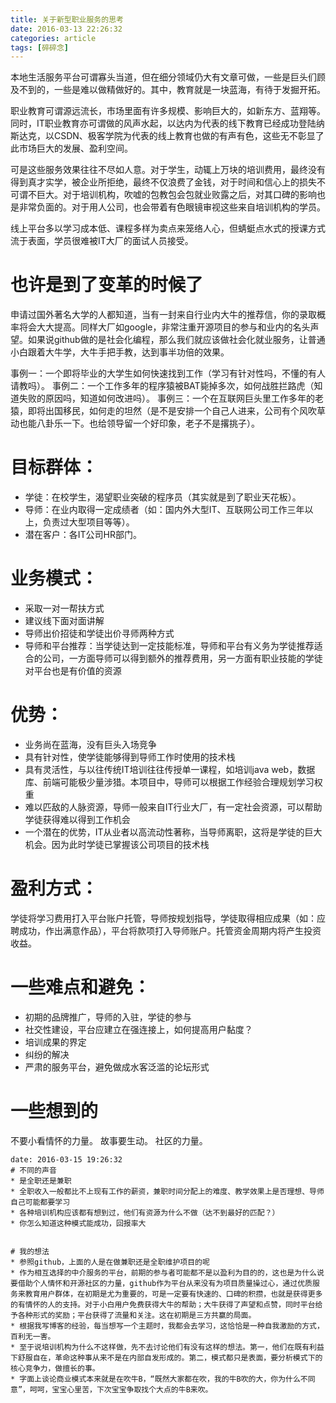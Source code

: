 ```yaml
---
title: 关于新型职业服务的思考
date: 2016-03-13 22:26:32
categories: article
tags: [碎碎念]
---
```


本地生活服务平台可谓寡头当道，但在细分领域仍大有文章可做，一些是巨头们顾及不到的，一些是难以做精做好的。其中，教育就是一块蓝海，有待于发掘开拓。
<!-- more -->

职业教育可谓源远流长，市场里面有许多规模、影响巨大的，如新东方、蓝翔等。同时，IT职业教育亦可谓做的风声水起，以达内为代表的线下教育已经成功登陆纳斯达克，以CSDN、极客学院为代表的线上教育也做的有声有色，这些无不彰显了此市场巨大的发展、盈利空间。

可是这些服务效果往往不尽如人意。对于学生，动辄上万块的培训费用，最终没有得到真才实学，被企业所拒绝，最终不仅浪费了金钱，对于时间和信心上的损失不可谓不巨大。对于培训机构，吹嘘的包教包会包就业败露之后，对其口碑的影响也是非常负面的。对于用人公司，也会带着有色眼镜审视这些来自培训机构的学员。

线上平台多以学习成本低、课程多样为卖点来笼络人心，但蜻蜓点水式的授课方式流于表面，学员很难被IT大厂的面试人员接受。

# 也许是到了变革的时候了
申请过国外著名大学的人都知道，当有一封来自行业内大牛的推荐信，你的录取概率将会大大提高。同样大厂如google，非常注重开源项目的参与和业内的名头声望。如果说github做的是社会化编程，那么我们就应该做社会化就业服务，让普通小白跟着大牛学，大牛手把手教，达到事半功倍的效果。

事例一：一个即将毕业的大学生如何快速找到工作（学习有针对性吗，不懂的有人请教吗）。
事例二：一个工作多年的程序猿被BAT毙掉多次，如何战胜拦路虎（知道失败的原因吗，知道如何改进吗）。
事例三：一个在互联网巨头里工作多年的老猿，即将出国移民，如何走的坦然（是不是安排一个自己人进来，公司有个风吹草动也能八卦乐一下。也给领导留一个好印象，老子不是撂挑子）。

# 目标群体：
* 学徒：在校学生，渴望职业突破的程序员（其实就是到了职业天花板）。
* 导师：在业内取得一定成绩者（如：国内外大型IT、互联网公司工作三年以上，负责过大型项目等等）。
* 潜在客户：各IT公司HR部门。

# 业务模式：
* 采取一对一帮扶方式
* 建议线下面对面讲解
* 导师出价招徒和学徒出价寻师两种方式
* 导师和平台推荐：当学徒达到一定技能标准，导师和平台有义务为学徒推荐适合的公司，一方面导师可以得到额外的推荐费用，另一方面有职业技能的学徒对平台也是有价值的资源

# 优势：
* 业务尚在蓝海，没有巨头入场竞争
* 具有针对性，使学徒能够得到导师工作时使用的技术栈
* 具有灵活性，与以往传统IT培训往往传授单一课程，如培训java web，数据库、前端可能极少量涉猎。本项目中，导师可以根据工作经验合理规划学习权重
* 难以匹敌的人脉资源，导师一般来自IT行业大厂，有一定社会资源，可以帮助学徒获得难以得到工作机会
* 一个潜在的优势，IT从业者以高流动性著称，当导师离职，这将是学徒的巨大机会。因为此时学徒已掌握该公司项目的技术栈

# 盈利方式：
学徒将学习费用打入平台账户托管，导师按规划指导，学徒取得相应成果（如：应聘成功，作出满意作品），平台将款项打入导师账户。托管资金周期内将产生投资收益。

# 一些难点和避免：
* 初期的品牌推广，导师的入驻，学徒的参与
* 社交性建设，平台应建立在强连接上，如何提高用户黏度？
* 培训成果的界定
* 纠纷的解决
* 严肃的服务平台，避免做成水客泛滥的论坛形式

# 一些想到的
不要小看情怀的力量。
故事要生动。
社区的力量。


~~~~~~~~~~~~~~~~~~~~~~~~~~~~~~~~~~~~~~~~~~~~~~~~~~~~~~~~~~~~~~~~~~~~~~~~~~~~~~~~~~~~~~~~~~~~~~~~~~~~~~~~~~~~~~~~~~~~~·
date: 2016-03-15 19:26:32
# 不同的声音
* 是全职还是兼职
* 全职收入一般都比不上现有工作的薪资，兼职时间分配上的难度、教学效果上是否理想、导师自己可能都要学习
* 各种培训机构应该都有想到过，他们有资源为什么不做（达不到最好的匹配？）
* 你怎么知道这种模式能成功，回报率大


# 我的想法
* 参照github，上面的人是在做兼职还是全职维护项目的呢
* 作为相互选择的中介服务的平台，前期的参与者可能都不是以盈利为目的的，这也是为什么说要借助个人情怀和开源社区的力量，github作为平台从来没有为项目质量操过心，通过优质服务来教育用户群体，在初期是尤为重要的，可是一定要有快速的、口碑的积攒，也就是获得更多的有情怀的人的支持。对于小白用户免费获得大牛的帮助；大牛获得了声望和点赞，同时平台给予各种形式的奖励；平台获得了流量和关注。这在初期是三方共赢的局面。
* 根据我写博客的经验，每当想写一个主题时，我都会去学习，这恰恰是一种自我激励的方式，百利无一害。
* 至于说培训机构为什么不这样做，先不去讨论他们有没有这样的想法。第一，他们在既有利益下舒服自在，革命这种事从来不是在内部自发形成的。第二，模式都只是表面，要分析模式下的核心竞争力，做擅长的事。
* 字面上谈论商业模式本来就是在吹牛B，“既然大家都在吹，我的牛B吹的大，你为什么不同意”，呵呵，宝宝心里苦，下次宝宝争取找个大点的牛B来吹。


